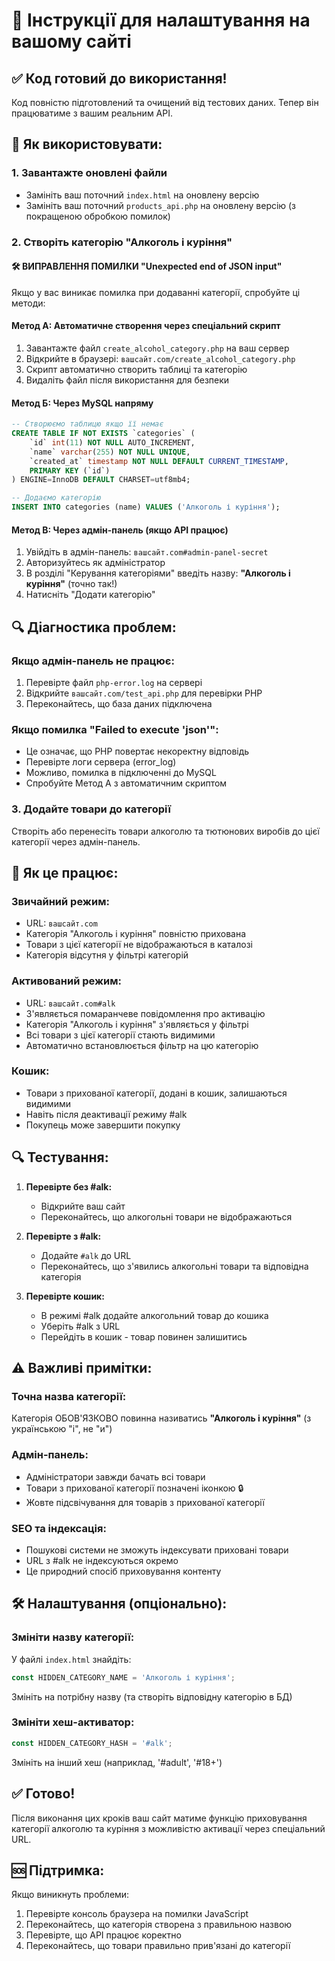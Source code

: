 # 🔧 Інструкції для налаштування на вашому сайті

## ✅ Код готовий до використання!

Код повністю підготовлений та очищений від тестових даних. Тепер він працюватиме з вашим реальним API.

## 🚀 Як використовувати:

### 1. Завантажте оновлені файли
- Замініть ваш поточний `index.html` на оновлену версію
- Замініть ваш поточний `products_api.php` на оновлену версію (з покращеною обробкою помилок)

### 2. Створіть категорію "Алкоголь і куріння"

#### 🛠️ ВИПРАВЛЕННЯ ПОМИЛКИ "Unexpected end of JSON input"

Якщо у вас виникає помилка при додаванні категорії, спробуйте ці методи:

#### Метод А: Автоматичне створення через спеціальний скрипт
1. Завантажте файл `create_alcohol_category.php` на ваш сервер
2. Відкрийте в браузері: `вашсайт.com/create_alcohol_category.php`  
3. Скрипт автоматично створить таблиці та категорію
4. Видаліть файл після використання для безпеки

#### Метод Б: Через MySQL напряму
```sql
-- Створюємо таблицю якщо її немає
CREATE TABLE IF NOT EXISTS `categories` (
    `id` int(11) NOT NULL AUTO_INCREMENT,
    `name` varchar(255) NOT NULL UNIQUE,
    `created_at` timestamp NOT NULL DEFAULT CURRENT_TIMESTAMP,
    PRIMARY KEY (`id`)
) ENGINE=InnoDB DEFAULT CHARSET=utf8mb4;

-- Додаємо категорію
INSERT INTO categories (name) VALUES ('Алкоголь і куріння');
```

#### Метод В: Через адмін-панель (якщо API працює)
1. Увійдіть в адмін-панель: `вашсайт.com#admin-panel-secret`
2. Авторизуйтесь як адміністратор
3. В розділі "Керування категоріями" введіть назву: **"Алкоголь і куріння"** (точно так!)
4. Натисніть "Додати категорію"

## 🔍 Діагностика проблем:

### Якщо адмін-панель не працює:
1. Перевірте файл `php-error.log` на сервері
2. Відкрийте `вашсайт.com/test_api.php` для перевірки PHP
3. Переконайтесь, що база даних підключена

### Якщо помилка "Failed to execute 'json'":
- Це означає, що PHP повертає некоректну відповідь
- Перевірте логи сервера (error_log)  
- Можливо, помилка в підключенні до MySQL
- Спробуйте Метод А з автоматичним скриптом

### 3. Додайте товари до категорії
Створіть або перенесіть товари алкоголю та тютюнових виробів до цієї категорії через адмін-панель.

## 🎯 Як це працює:

### Звичайний режим:
- URL: `вашсайт.com`
- Категорія "Алкоголь і куріння" повністю прихована
- Товари з цієї категорії не відображаються в каталозі
- Категорія відсутня у фільтрі категорій

### Активований режим:
- URL: `вашсайт.com#alk`
- З'являється помаранчеве повідомлення про активацію
- Категорія "Алкоголь і куріння" з'являється у фільтрі
- Всі товари з цієї категорії стають видимими
- Автоматично встановлюється фільтр на цю категорію

### Кошик:
- Товари з прихованої категорії, додані в кошик, залишаються видимими
- Навіть після деактивації режиму #alk
- Покупець може завершити покупку

## 🔍 Тестування:

1. **Перевірте без #alk:**
   - Відкрийте ваш сайт
   - Переконайтесь, що алкогольні товари не відображаються

2. **Перевірте з #alk:**
   - Додайте `#alk` до URL
   - Переконайтесь, що з'явились алкогольні товари та відповідна категорія

3. **Перевірте кошик:**
   - В режимі #alk додайте алкогольний товар до кошика
   - Уберіть #alk з URL
   - Перейдіть в кошик - товар повинен залишитись

## ⚠️ Важливі примітки:

### Точна назва категорії:
Категорія ОБОВ'ЯЗКОВО повинна називатись **"Алкоголь і куріння"** (з українською "і", не "и")

### Адмін-панель:
- Адміністратори завжди бачать всі товари
- Товари з прихованої категорії позначені іконкою 🔒
- Жовте підсвічування для товарів з прихованої категорії

### SEO та індексація:
- Пошукові системи не зможуть індексувати приховані товари
- URL з #alk не індексуються окремо
- Це природний спосіб приховування контенту

## 🛠️ Налаштування (опціонально):

### Змініти назву категорії:
У файлі `index.html` знайдіть:
```javascript
const HIDDEN_CATEGORY_NAME = 'Алкоголь і куріння';
```
Змініть на потрібну назву (та створіть відповідну категорію в БД)

### Змініти хеш-активатор:
```javascript
const HIDDEN_CATEGORY_HASH = '#alk';
```
Змініть на інший хеш (наприклад, '#adult', '#18+')

## ✅ Готово!

Після виконання цих кроків ваш сайт матиме функцію приховування категорії алкоголю та куріння з можливістю активації через спеціальний URL.

## 🆘 Підтримка:

Якщо виникнуть проблеми:
1. Перевірте консоль браузера на помилки JavaScript
2. Переконайтесь, що категорія створена з правильною назвою
3. Перевірте, що API працює коректно
4. Переконайтесь, що товари правильно прив'язані до категорії
